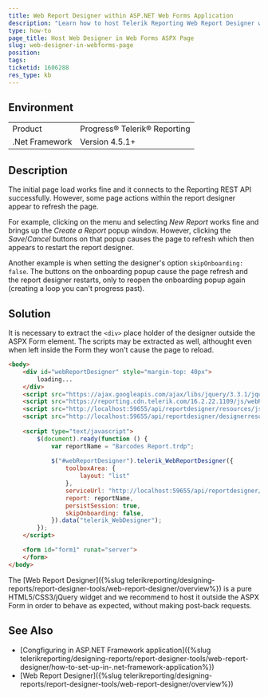 ```yaml
---
title: Web Report Designer within ASP.NET Web Forms Application
description: "Learn how to host Telerik Reporting Web Report Designer within ASP.NET Web Forms ASPX page and Avoid Unnecessary Post-Back Request."
type: how-to
page_title: Host Web Designer in Web Forms ASPX Page
slug: web-designer-in-webforms-page
position: 
tags: 
ticketid: 1606288
res_type: kb
---
```


## Environment

<table>
	<tbody>
		<tr>
			<td>Product</td>
			<td>Progress® Telerik® Reporting</td>
		</tr>
		<tr>
			<td>.Net Framework</td>
			<td>Version 4.5.1+</td>
		</tr>
	</tbody>
</table>


## Description

The initial page load works fine and it connects to the Reporting REST API successfully. However, some page actions within the report designer appear to refresh the page.

For example, clicking on the menu and selecting _New Report_ works fine and brings up the _Create a Report_ popup window. However, clicking the _Save_/_Cancel_ buttons on that popup causes the page to refresh which then appears to restart the report designer.

Another example is when setting the designer's option `skipOnboarding: false`. The buttons on the onboarding popup cause the page refresh and the report designer restarts, only to reopen the onboarding popup again (creating a loop you can't progress past).

## Solution

It is necessary to extract the `<div>` place holder of the designer outside the ASPX Form element. The scripts may be extracted as well, althought even when left inside the Form they won't cause the page to reload.

````HTML
<body>
	<div id="webReportDesigner" style="margin-top: 40px">
		loading...
	</div>
	<script src="https://ajax.googleapis.com/ajax/libs/jquery/3.3.1/jquery.min.js"></script>
	<script src="https://reporting.cdn.telerik.com/16.2.22.1109/js/webReportDesigner.kendo.min.js"></script>
	<script src="http://localhost:59655/api/reportdesigner/resources/js/telerikReportViewer"></script>
	<script src="http://localhost:59655/api/reportdesigner/designerresources/js/webReportDesigner-16.2.22.1109.min.js/"></script>
	
	<script type="text/javascript">
		$(document).ready(function () {
			var reportName = "Barcodes Report.trdp";
	
			$("#webReportDesigner").telerik_WebReportDesigner({
				toolboxArea: {
					layout: "list"
				},
				serviceUrl: "http://localhost:59655/api/reportdesigner/",
				report: reportName,
				persistSession: true,
				skipOnboarding: false,
			}).data("telerik_WebDesigner");
		});
	</script>

	<form id="form1" runat="server">
	</form>
</body>
````

The [Web Report Designer]({%slug telerikreporting/designing-reports/report-designer-tools/web-report-designer/overview%}) is a pure HTML5/CSS3/jQuery widget and we recommend to host it outside the ASPX Form in order to behave as expected, without making post-back requests.

## See Also

* [Congfiguring in ASP.NET Framework application]({%slug telerikreporting/designing-reports/report-designer-tools/web-report-designer/how-to-set-up-in-.net-framework-application%})
* [Web Report Designer]({%slug telerikreporting/designing-reports/report-designer-tools/web-report-designer/overview%})
